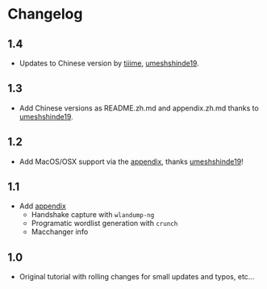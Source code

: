 # Changelog

## 1.4

- Updates to Chinese version by [tiiime](https://github.com/tiiime), [umeshshinde19](https://github.com/umeshshinde19).

## 1.3

- Add Chinese versions as README.zh.md and appendix.zh.md thanks to [umeshshinde19](https://github.com/umeshshinde19).

## 1.2

- Add MacOS/OSX support via the [appendix](appendix.md), thanks [umeshshinde19](https://github.com/umeshshinde19)!

## 1.1

- Add [appendix](appendix.md)
	- Handshake capture with `wlandump-ng`
	- Programatic wordlist generation with `crunch`
	- Macchanger info

## 1.0

- Original tutorial with rolling changes for small updates and typos, etc...
